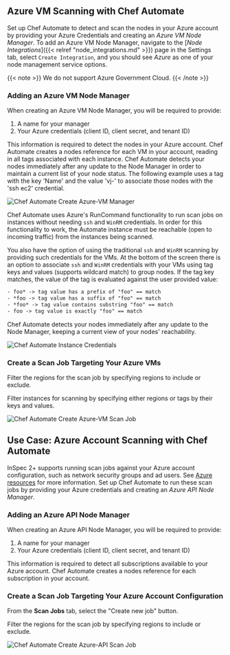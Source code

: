 ## Azure VM Scanning with Chef Automate

Set up Chef Automate to detect and scan the nodes in your Azure account by providing your Azure Credentials and creating an _Azure VM Node Manager_. To add an Azure VM Node Manager, navigate to the [_Node Integrations_]({{< relref "node_integrations.md" >}}) page in the Settings tab, select `Create Integration`, and you should see _Azure_ as one of your node management service options.

{{< note >}}
We do not support Azure Government Cloud.
{{< /note >}}

### Adding an Azure VM Node Manager

When creating an Azure VM Node Manager, you will be required to provide:

1. A name for your manager
1. Your Azure credentials (client ID, client secret, and tenant ID)

This information is required to detect the nodes in your Azure account. Chef Automate creates a nodes reference for each VM in your account, reading in all tags associated with each instance. Chef Automate detects your nodes immediately after any update to the Node Manager in order to maintain a current list of your node status. The following example uses a tag with the key 'Name' and the value 'vj-' to associate those nodes with the 'ssh ec2' credential.

![Chef Automate Create Azure-VM Manager](/images/automate/create-azure-vm-mgr.png)

Chef Automate uses Azure's RunCommand functionality to run scan jobs on instances without needing `ssh` and `WinRM` credentials. In order for this functionality to work, the Automate instance must be reachable (open to incoming traffic) from the instances being scanned.

You also have the option of using the traditional `ssh` and `WinRM` scanning by providing such credentials for the VMs. At the bottom of the screen there is an option to associate `ssh` and `WinRM` credentials with your VMs using tag keys and values (supports wildcard match) to group nodes. If the tag key matches, the value of the tag is evaluated against the user provided value:

```txt
- foo* -> tag value has a prefix of "foo" == match
- *foo -> tag value has a suffix of "foo" == match
- *foo* -> tag value contains substring "foo" == match
- foo -> tag value is exactly "foo" == match
```

Chef Automate detects your nodes immediately after any update to the Node Manager, keeping a current view of your nodes' reachability.

![Chef Automate Instance Credentials](/images/automate/instance-credentials.png)

### Create a Scan Job Targeting Your Azure VMs

Filter the regions for the scan job by specifying regions to include or exclude.

Filter instances for scanning by specifying either regions or tags by their keys and values.

![Chef Automate Create Azure-VM Scan Job](/images/automate/create-azure-vm-scanjob.png)

## Use Case: Azure Account Scanning with Chef Automate

InSpec 2+ supports running scan jobs against your Azure account configuration, such as network security groups and ad users. See [Azure resources](https://docs.chef.io/inspec/resources/#azure) for more information.
Set up Chef Automate to run these scan jobs by providing your Azure credentials and creating an _Azure API Node Manager_.

### Adding an Azure API Node Manager

When creating an Azure API Node Manager, you will be required to provide:

1. A name for your manager
2. Your Azure credentials (client ID, client secret, and tenant ID)

This information is required to detect all subscriptions available to your Azure account. Chef Automate creates a nodes reference for each subscription in your account.

### Create a Scan Job Targeting Your Azure Account Configuration

From the **Scan Jobs** tab, select the "Create new job" button.

Filter the regions for the scan job by specifying regions to include or exclude.

![Chef Automate Create Azure-API Scan Job](/images/automate/create-azure-api-scanjob.png)

